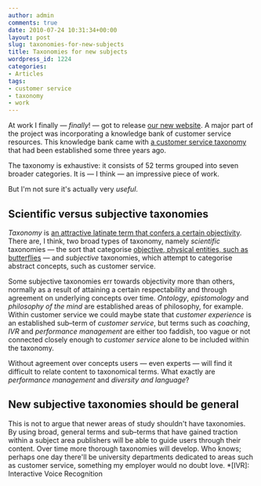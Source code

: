 ```yaml
---
author: admin
comments: true
date: 2010-07-24 10:31:34+00:00
layout: post
slug: taxonomies-for-new-subjects
title: Taxonomies for new subjects
wordpress_id: 1224
categories:
- Articles
tags:
- customer service
- taxonomy
- work
---
```


At work I finally — _finally_! — got to release [our new website](http://instituteofcustomerservice.com). A major part of the project was incorporating a knowledge bank of customer service resources. This knowledge bank came with [a customer service taxonomy](http://www.instituteofcustomerservice.com/3812/All-tags.html) that had been established some three years ago.

The taxonomy is exhaustive: it consists of 52 terms grouped into seven broader categories. It is — I think — an impressive piece of work.

But I'm not sure it's actually very _useful_.


## Scientific versus subjective taxonomies


_Taxonomy_ is [an attractive latinate term that confers a certain objectivity](http://leonpaternoster.com/2010/06/curating-ones-and-zeroes/). There are, I think, two broad types of taxonomy, namely _scientific_ taxonomies — the sort that categorise [objective, physical entities, such as butterflies](http://www.learnaboutbutterflies.com/Taxonomy.htm) — and _subjective_ taxonomies, which attempt to categorise abstract concepts, such as customer service.

Some subjective taxonomies err towards objectivity more than others, normally as a result of attaining a certain respectability and through agreement on underlying concepts over time. _Ontology_, _epistomology_ and _philosophy of the mind_ are established areas of philosophy, for example. Within customer service we could maybe state that _customer experience_ is an established sub–term of _customer service_, but terms such as _coaching_, _IVR_ and _performance management_ are either too faddish, too vague or not connected closely enough to _customer service_ alone to be included within the taxonomy.

Without agreement over concepts users — even experts — will find it difficult to relate content to taxonomical terms. What exactly are _performance management_ and _diversity and language_?


## New subjective taxonomies should be general


This is not to argue that newer areas of study shouldn't have taxonomies. By using broad, general terms and sub–terms that have gained traction within a subject area publishers will be able to guide users through their content. Over time more thorough taxonomies will develop. Who knows; perhaps one day there'll be university departments dedicated to areas such as customer service, something my employer would no doubt love.
  *[IVR]: Interactive Voice Recognition

